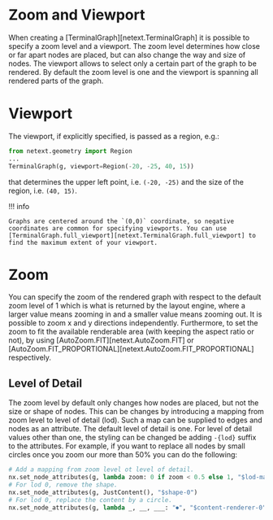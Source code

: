 # Zoom and Viewport

When creating a [TerminalGraph][netext.TerminalGraph] it is possible to specify a zoom level and a viewport. The zoom level determines how close or far apart nodes are placed, but can also change the way and size of nodes. The viewport allows to select only a certain part of the graph to be rendered. By default the zoom level is one and the viewport is spanning all rendered parts of the graph.

# Viewport

The viewport, if explicitly specified, is passed as a region, e.g.:

```python
from netext.geometry import Region
...
TerminalGraph(g, viewport=Region(-20, -25, 40, 15))
```

that determines the upper left point, i.e. `(-20, -25)` and the size of the region, i.e. `(40, 15)`.

!!! info

    Graphs are centered around the `(0,0)` coordinate, so negative coordinates are common for specifying viewports. You can use [TerminalGraph.full_viewport][netext.TerminalGraph.full_viewport] to find the maximum extent of your viewport.

# Zoom

You can specify the zoom of the rendered graph with respect to the default zoom level of 1 which is what is returned by the layout engine, where a larger value means zooming in and a smaller value means zooming out. It is possible to zoom x and y directions independently. Furthermore, to set the zoom to fit the available renderable area (with keeping the aspect ratio or not), by using [AutoZoom.FIT][netext.AutoZoom.FIT] or [AutoZoom.FIT_PROPORTIONAL][netext.AutoZoom.FIT_PROPORTIONAL] respectively.


## Level of Detail

The zoom level by default only changes how nodes are placed, but not the size or shape of nodes. This can be changes by introducing a mapping from zoom level to level of detail (lod). Such a map can be supplied to edges and nodes as an attribute. The default level of detail is one. For level of detail values other than one, the styling can be changed be adding `-{lod}` suffix to the attributes. For example, if you want to replace all nodes by small circles once you zoom our more than 50% you can do the following:

```python
# Add a mapping from zoom level ot level of detail.
nx.set_node_attributes(g, lambda zoom: 0 if zoom < 0.5 else 1, "$lod-map")
# For lod 0, remove the shape.
nx.set_node_attributes(g, JustContent(), "$shape-0")
# For lod 0, replace the content by a circle.
nx.set_node_attributes(g, lambda _, __, ___: "⏺", "$content-renderer-0")
```
